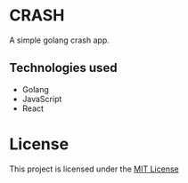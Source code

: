 # CRASH
A simple golang crash app.

## Technologies used
* Golang
* JavaScript
* React

# License
This project is licensed under the [MIT License](https://github.com/andreassenmarvin/Crash/blob/master/LICENSE)
